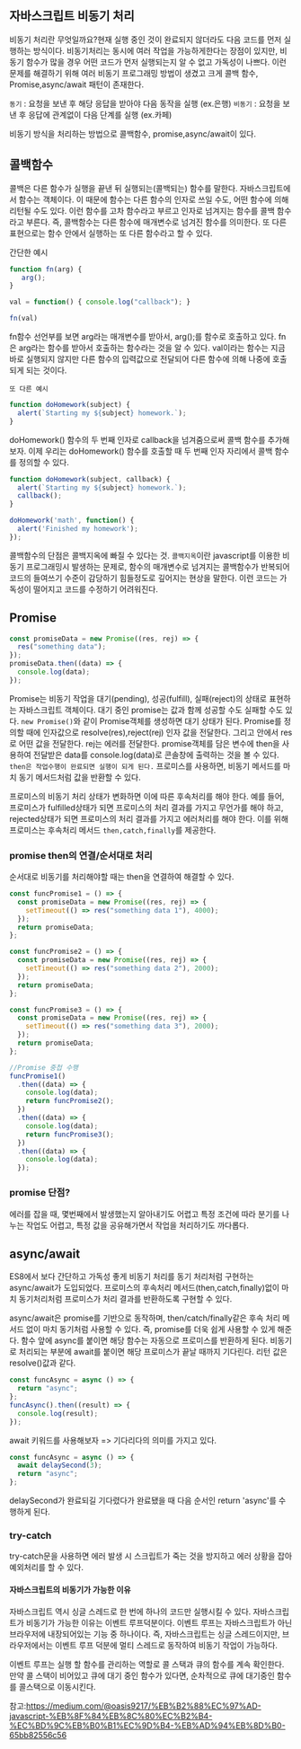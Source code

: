 ## 자바스크립트 비동기 처리

비동기 처리란 무엇일까요?현재 실행 중인 것이 완료되지 않더라도 다음 코드를 먼저 실행하는 방식이다.
비동기처리는 동시에 여러 작업을 가능하게한다는 장점이 있지만, 비동기 함수가 많을 경우 어떤 코드가 먼저 실행되는지 알 수 없고 가독성이 나쁘다.
이런 문제를 해결하기 위해 여러 비동기 프로그래밍 방법이 생겼고 크게 콜백 함수, Promise,async/await 패턴이 존재한다.

`동기` : 요청을 보낸 후 해당 응답을 받아야 다음 동작을 실행 (ex.은행)
`비동기` : 요청을 보낸 후 응답에 관계없이 다음 단계를 실행 (ex.카페)



비동기 방식을 처리하는 방법으로 콜백함수, promise,async/await이 있다.

## 콜백함수 

콜백은 다른 함수가 실행을 끝낸 뒤 실행되는(콜백되는) 함수를 말한다.
자바스크립트에서 함수는 객체이다. 이 때문에 함수는 다른 함수의 인자로 쓰일 수도, 어떤 함수에 의해 리턴될 수도 있다. 이런 함수를 고차 함수라고 부르고 인자로 넘겨지는 함수를 콜백 함수라고 부른다.
즉, 콜백함수는 다른 함수에 매개변수로 넘겨진 함수를 의미한다.
또 다른 표현으로는 함수 안에서 실행하는 또 다른 함수라고 할 수 있다.

간단한 예시

```js
function fn(arg) {
   arg();
}

val = function() { console.log("callback"); }

fn(val)
```

fn함수 선언부를 보면 arg라는 매개변수를 받아서, arg();를 함수로 호출하고 있다.
fn은 arg라는 함수를 받아서 호출하는 함수라는 것을 알 수 있다.
val이라는 함수는 지금 바로 실행되지 않지만 다른 함수의 입력값으로 전달되어 다른 함수에 의해 나중에 호출되게 되는 것이다.

`또 다른 예시`


```js
function doHomework(subject) {
  alert(`Starting my ${subject} homework.`);
}
```
doHomework() 함수의 두 번째 인자로 callback을 넘겨줌으로써 콜백 함수를 추가해보자. 
이제 우리는 doHomework() 함수를 호출할 때 두 번째 인자 자리에서 콜백 함수를 정의할 수 있다.

```js
function doHomework(subject, callback) {
  alert(`Starting my ${subject} homework.`);
  callback();
}

doHomework('math', function() {
  alert('Finished my homework');
});
```


콜백함수의 단점은 콜백지옥에 빠질 수 있다는 것.
`콜백지옥`이란 javascript를 이용한 비동기 프로그래밍시 발생하는 문제로, 함수의 매개변수로 넘겨지는 콜백함수가 반복되어 코드의 들여쓰기 수준이 감당하기 힘들정도로 깊어지는 현상을 말한다. 이런 코드는 가독성이 떨어지고 코드를 수정하기 어려워진다.

##  Promise

```js
const promiseData = new Promise((res, rej) => {
  res("something data");
});
promiseData.then((data) => {
  console.log(data);
});
```
Promise는 비동기 작업을 대기(pending), 성공(fulfill), 실패(reject)의 상태로 표현하는 자바스크립트 객체이다.
대기 중인 promise는 값과 함께 성공할 수도 실패할 수도 있다.
`new Promise()`와 같이 Promise객체를 생성하면 대기 상태가 된다.
Promise를 정의할 때에 인자값으로 resolve(res),reject(rej) 인자 값을 전달한다. 그리고 안에서 res로 어떤 값을 전달한다.
rej는 에러를 전달한다.
promise객체를 담은 변수에 then을 사용하여 전달받은 data를 console.log(data)로 콘솔창에 출력하는 것을 볼 수 있다.
`then은 작업수행이 완료되면 실행이 되게 된다.`
프로미스를 사용하면, 비동기 메서드를 마치 동기 메서드처럼 값을 반환할 수 있다.

프로미스의 비동기 처리 상태가 변화하면 이에 따른 후속처리를 해야 한다.
예를 들어, 프로미스가 fulfilled상태가 되면 프로미스의 처리 결과를 가지고 무언가를 해야 하고,
rejected상태가 되면 프로미스의 처리 결과를 가지고 에러처리를 해야 한다.
이를 위해 프로미스는 후속처리 메서드 `then,catch,finally`를 제공한다.


### promise then의 연결/순서대로 처리

순서대로 비동기를 처리해야할 때는 then을 연결하여 해결할 수 있다.

```js
const funcPromise1 = () => {
  const promiseData = new Promise((res, rej) => {
    setTimeout(() => res("something data 1"), 4000);
  });
  return promiseData;
};

const funcPromise2 = () => {
  const promiseData = new Promise((res, rej) => {
    setTimeout(() => res("something data 2"), 2000);
  });
  return promiseData;
};

const funcPromise3 = () => {
  const promiseData = new Promise((res, rej) => {
    setTimeout(() => res("something data 3"), 2000);
  });
  return promiseData;
};

//Promise 중첩 수행
funcPromise1()
  .then((data) => {
    console.log(data);
    return funcPromise2();
  })
  .then((data) => {
    console.log(data);
    return funcPromise3();
  })
  .then((data) => {
    console.log(data);
  });
```

### promise 단점?

에러를 잡을 때, 몇번째에서 발생했는지 알아내기도 어렵고 특정 조건에 따라 분기를 나누는 작업도 어렵고,
특정 값을 공유해가면서 작업을 처리하기도 까다롭다.


## async/await

ES8에서 보다 간단하고 가독성 좋게 비동기 처리를 동기 처리처럼 구현하는 async/await가 도입되었다.
프로미스의 후속처리 메서드(then,catch,finally)없이 마치 동기처리처럼 프로미스가 처리 결과를 반환하도록 구현할 수 있다.

async/await은 promise를 기반으로 동작하며, then/catch/finally같은 후속 처리 메서드 없이 마치 동기처럼 사용할 수 있다.
즉, promise를 더욱 쉽게 사용할 수 있게 해준다.
함수 앞에 async를 붙이면 해당 함수는 자동으로 프로미스를 반환하게 된다. 비동기로 처리되는 부분에 await를 붙이면 해당 프로미스가 끝날 때까지 기다린다. 리턴 값은 resolve()값과 같다.

```js
const funcAsync = async () => {
  return "async";
};
funcAsync().then((result) => {
  console.log(result);
});
```

await 키워드를 사용해보자 => 기다리다의 의미를 가지고 있다.

```js
const funcAsync = async () => {
  await delaySecond(3);
  return "async";
};
```

delaySecond가 완료되길 기다렸다가 완료됐을 때 다음 순서인 return 'async'를 수행하게 된다.

### try-catch

try-catch문을 사용하면 에러 발생 시 스크립트가 죽는 것을 방지하고 에러 상황을 잡아 예외처리를 할 수 있다.

#### 자바스크립트의 비동기가 가능한 이유

자바스크립트 역시 싱글 스레드로 한 번에 하나의 코드만 실행시킬 수 있다.
자바스크립트가 비동기가 가능한 이유는 이벤트 루프덕분이다.
이벤트 루프는 자바스크립트가 아닌 브라우저에 내장되어있는 기능 중 하나이다.
즉, 자바스크립트는 싱글 스레드이지만, 브라우저에서는 이벤트 루프 덕분에 멀티 스레드로 동작하여 비동기 작업이 가능하다.

이벤트 루프는 실행 할 함수를 관리하는 역할로 콜 스택과 큐의 함수를 계속 확인한다.
만약 콜 스택이 비어있고 큐에 대기 중인 함수가 있다면, 순차적으로 큐에 대기중인 함수를 콜스택으로 이동시킨다.

참고:https://medium.com/@oasis9217/%EB%B2%88%EC%97%AD-javascript-%EB%8F%84%EB%8C%80%EC%B2%B4-%EC%BD%9C%EB%B0%B1%EC%9D%B4-%EB%AD%94%EB%8D%B0-65bb82556c56
